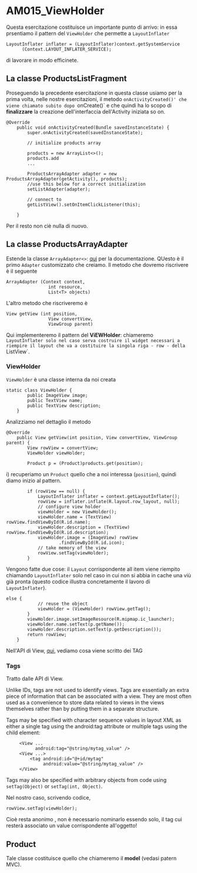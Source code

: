 # AM015_ViewHolder

Questa esercitazione costituisce un importante punto di arrivo: in essa prsentiamo il pattern del `ViewHolder` che permette a `LayoutInflater`
```
LayoutInflater inflater = (LayoutInflater)context.getSystemService
      (Context.LAYOUT_INFLATER_SERVICE);
```
di lavorare in modo efficinete.

## La classe ProductsListFragment

Proseguendo la precedente esercitazione in questa classe usiamo per la prima volta, nelle nostre esercitazioni, il metodo `onActivityCreated()' che viene chiamato subito dopo `onCreate()` e che quindi ha lo scopo di **finalizzare** la creazione dell'interfaccia dell'Activity iniziata so on. 
```
@Override
    public void onActivityCreated(Bundle savedInstanceState) {
        super.onActivityCreated(savedInstanceState);

        // initialize products array

        products = new ArrayList<>();
        products.add
        ...

        ProductsArrayAdapter adapter = new ProductsArrayAdapter(getActivity(), products);
        //use this below for a correct initialization
        setListAdapter(adapter);

        // connect to
        getListView().setOnItemClickListener(this);

    }
```
Per il resto non cìè nulla di nuovo.

## La classe ProductsArrayAdapter

Estende la classe `ArrayAdapter<>`: [qui](https://developer.android.com/reference/android/widget/ArrayAdapter.html) per la documentazione. QUesto è il primo `Adapter` customizzato che creiamo. Il metodo che dovremo riscrivere è il seguente
```
ArrayAdapter (Context context, 
                int resource, 
                List<T> objects)
```
L'altro metodo che riscriveremo è
```
View getView (int position, 
                View convertView, 
                ViewGroup parent)
```
Qui implementeremo il pattern del **ViEWHolder**: chiameremo `LayoutInflater solo nel caso serva costruire il widget necessari a riempire il layout che va a costituire la singola riga - row - della `ListView`.

### ViewHolder
`ViewHolder` è una classe interna da noi creata
```
static class ViewHolder {
        public ImageView image;
        public TextView name;
        public TextView description;
    }
```
Analizziamo nel dettaglio il metodo

```
@Override
    public View getView(int position, View convertView, ViewGroup parent) {
        View rowView = convertView;
        ViewHolder viewHolder;

        Product p = (Product)products.get(position);
```
i) recuperiamo un `Product` quello che a noi interessa (`position`), quindi diamo inizio al pattern.
```
        if (rowView == null) {
            LayoutInflater inflater = context.getLayoutInflater();
            rowView = inflater.inflate(R.layout.row_layout, null);
            // configure view holder
            viewHolder = new ViewHolder();
            viewHolder.name = (TextView) rowView.findViewById(R.id.name);
            viewHolder.description = (TextView) rowView.findViewById(R.id.description);
            viewHolder.image = (ImageView) rowView
                    .findViewById(R.id.icon);
            // take memory of the view
            rowView.setTag(viewHolder);
        } 
```
Vengono fatte due cose: il `Layout` corrispondente all item viene riempito chiamando `LayoutInflater` solo nel caso in cui non si abbia in cache una viù già pronta (questo codice illustra concretamente il lavoro di `LayoutInflater`).
```
else {
            // reuse the object
            viewHolder = (ViewHolder) rowView.getTag();
        }
        viewHolder.image.setImageResource(R.mipmap.ic_launcher);
        viewHolder.name.setText(p.getName());
        viewHolder.description.setText(p.getDescription());
        return rowView;
    }
```
Nell'API di View, [qui](https://developer.android.com/reference/android/view/View.html), vediamo cosa viene scritto dei TAG

### Tags

Tratto dalle API di View.

Unlike IDs, tags are not used to identify views. Tags are essentially an extra piece of information that can be associated with a view. They are most often used as a convenience to store data related to views in the views themselves rather than by putting them in a separate structure.

Tags may be specified with character sequence values in layout XML as either a single tag using the android:tag attribute or multiple tags using the <tag> child element:
```
     <View ...
           android:tag="@string/mytag_value" />
     <View ...>
         <tag android:id="@+id/mytag"
              android:value="@string/mytag_value" />
     </View>
```
Tags may also be specified with arbitrary objects from code using `setTag(Object)` or `setTag(int, Object)`.

Nel nostro caso, scrivendo codice,
```
rowView.setTag(viewHolder); 
```
Cioè resta anonimo , non è necessario nominarlo essendo solo, il tag cui resterà associato un value corrispondente all'oggetto!

## Product

Tale classe costituisce quello che chiameremo il **model** (vedasi patern MVC).








